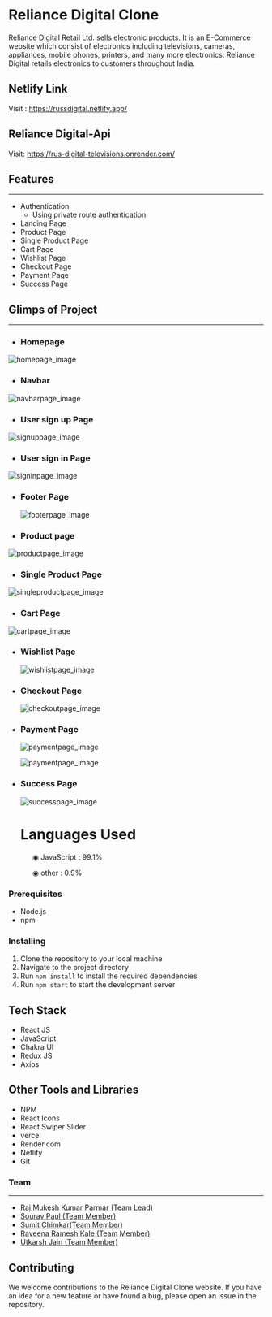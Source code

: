 # Reliance Digital Clone

<p>
Reliance Digital Retail Ltd. sells electronic products. It is an E-Commerce website which consist of electronics including televisions, cameras, appliances, mobile phones, printers, and many more electronics. Reliance Digital retails electronics to customers throughout India.
</p>

## Netlify Link

Visit : https://russdigital.netlify.app/

## Reliance Digital-Api

Visit: https://rus-digital-televisions.onrender.com/

## Features

---

- Authentication
  - Using private route authentication
- Landing Page
- Product Page
- Single Product Page
- Cart Page
- Wishlist Page
- Checkout Page
- Payment Page
- Success Page

## Glimps of Project

---

- ### Homepage

<img src='https://i.imgur.com/pmYRZtX.png' alt="homepage_image" />

- ### Navbar

<img src="https://i.imgur.com/HiCKKVs.png" alt="navbarpage_image" />

- ### User sign up Page

<img src="https://imagizer.imageshack.com/img922/8695/ugXdAm.png" alt="signuppage_image" />

- ### User sign in Page

<img src="https://imagizer.imageshack.com/img922/6743/9kW2Lt.png" alt="signinpage_image" />

- ### Footer Page

  <img src="https://i.imgur.com/DSNoyG3.png" alt="footerpage_image" />

- ### Product page

<img src="https://imagizer.imageshack.com/img924/9185/zUGyLP.png" alt="productpage_image" />

- ### Single Product Page

<img src="https://imagizer.imageshack.com/img923/5885/W7jLXk.png" alt="singleproductpage_image" />

- ### Cart Page

<img src="https://imagizer.imageshack.com/img924/9636/u5oB0y.png" alt="cartpage_image" />

- ### Wishlist Page

  <img src="https://imagizer.imageshack.com/img924/6580/5es93b.png" alt="wishlistpage_image" />
  
- ### Checkout Page

  <img src="https://imagizer.imageshack.com/img922/1464/ItPYXI.png" alt="checkoutpage_image" />
 
- ### Payment Page

  <img src="https://imagizer.imageshack.com/img922/8506/PkcLHj.png" alt="paymentpage_image" /> <br/>
  
  <img src="https://imagizer.imageshack.com/img923/6870/7OEWN1.png" alt="paymentpage_image" />
  
- ### Success Page

  <img src="https://imagizer.imageshack.com/img924/6091/nIWtKX.png" alt="successpage_image" />
   

  # Languages Used

<ul dir="auto">
 <ol dir="auto">◉ JavaScript : 99.1%</ol>
 <ol dir="auto">◉ other : 0.9%</ol>
 </ul>

### Prerequisites

- Node.js
- npm

### Installing

1. Clone the repository to your local machine
2. Navigate to the project directory
3. Run `npm install` to install the required dependencies
4. Run `npm start` to start the development server

## Tech Stack

- React JS
- JavaScript
- Chakra UI
- Redux JS
- Axios

## Other Tools and Libraries

- NPM
- React Icons
- React Swiper Slider
- vercel
- Render.com
- Netlify
- Git

### Team

---

 <ul>
        <li><a href="https://github.com/RajParmar03">Raj Mukesh Kumar Parmar (Team Lead)</a></li>
        <li><a href="https://github.com/souravpl8092">Sourav Paul (Team Member)</a></li>
        <li><a href="https://github.com/sumit6675">Sumit Chimkar(Team Member)</a> </li>
        <li><a href="https://github.com/raveenakale475">Raveena Ramesh Kale (Team Member)</a></li>
        <li><a href="https://github.com/utkarshj212">Utkarsh Jain (Team Member)</a></li>
</ul>

## Contributing

We welcome contributions to the Reliance Digital Clone website. If you have an idea for a new feature or have found a bug, please open an issue in the repository.

